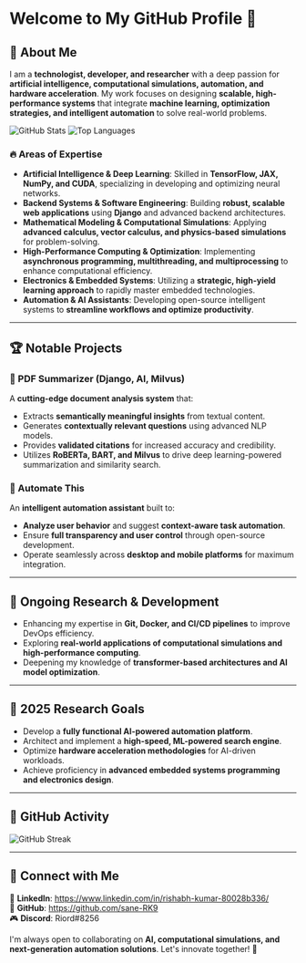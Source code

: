 # Welcome to My GitHub Profile 👋

## 🚀 About Me
I am a **technologist, developer, and researcher** with a deep passion for **artificial intelligence, computational simulations, automation, and hardware acceleration**. My work focuses on designing **scalable, high-performance systems** that integrate **machine learning, optimization strategies, and intelligent automation** to solve real-world problems.

![GitHub Stats](https://github-readme-stats.vercel.app/api?username=sane-RK9&show_icons=true&theme=radical)
![Top Languages](https://github-readme-stats.vercel.app/api/top-langs/?username=sane-RK9&layout=compact&theme=radical)

### 🔥 Areas of Expertise
- **Artificial Intelligence & Deep Learning**: Skilled in **TensorFlow, JAX, NumPy, and CUDA**, specializing in developing and optimizing neural networks.
- **Backend Systems & Software Engineering**: Building **robust, scalable web applications** using **Django** and advanced backend architectures.
- **Mathematical Modeling & Computational Simulations**: Applying **advanced calculus, vector calculus, and physics-based simulations** for problem-solving.
- **High-Performance Computing & Optimization**: Implementing **asynchronous programming, multithreading, and multiprocessing** to enhance computational efficiency.
- **Electronics & Embedded Systems**: Utilizing a **strategic, high-yield learning approach** to rapidly master embedded technologies.
- **Automation & AI Assistants**: Developing open-source intelligent systems to **streamline workflows and optimize productivity**.

---
## 🏆 Notable Projects

### 📄 PDF Summarizer (Django, AI, Milvus)
A **cutting-edge document analysis system** that:
- Extracts **semantically meaningful insights** from textual content.
- Generates **contextually relevant questions** using advanced NLP models.
- Provides **validated citations** for increased accuracy and credibility.
- Utilizes **RoBERTa, BART, and Milvus** to drive deep learning-powered summarization and similarity search.

### 🤖 Automate This
An **intelligent automation assistant** built to:
- **Analyze user behavior** and suggest **context-aware task automation**.
- Ensure **full transparency and user control** through open-source development.
- Operate seamlessly across **desktop and mobile platforms** for maximum integration.

---
## 🚧 Ongoing Research & Development
- Enhancing my expertise in **Git, Docker, and CI/CD pipelines** to improve DevOps efficiency.
- Exploring **real-world applications of computational simulations and high-performance computing**.
- Deepening my knowledge of **transformer-based architectures and AI model optimization**.

---
## 🌱 2025 Research Goals
- Develop a **fully functional AI-powered automation platform**.
- Architect and implement a **high-speed, ML-powered search engine**.
- Optimize **hardware acceleration methodologies** for AI-driven workloads.
- Achieve proficiency in **advanced embedded systems programming and electronics design**.

---
## 📌 GitHub Activity
![GitHub Streak](https://github-readme-streak-stats.herokuapp.com/?user=sane-RK9&theme=radical)

---
## 💬 Connect with Me
🔗 **LinkedIn**: https://www.linkedin.com/in/rishabh-kumar-80028b336/  
🐙 **GitHub**: https://github.com/sane-RK9  
🎮 **Discord**: Riord#8256   

I'm always open to collaborating on **AI, computational simulations, and next-generation automation solutions**. Let's innovate together! 🚀

